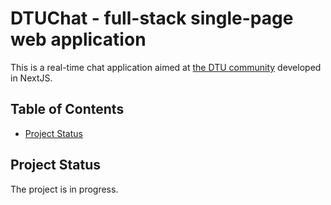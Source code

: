 # DTUChat - full-stack single-page web application

This is a real-time chat application aimed at [the DTU community](https://www.dtu.dk/english/) developed in NextJS.

## Table of Contents
- [Project Status](#project-status)

## Project Status

The project is in progress.
